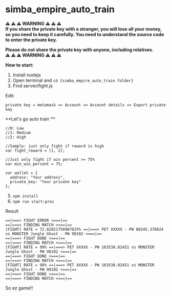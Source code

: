 # simba_empire_auto_train

**⚠️ ⚠️ ⚠️ WARNING ⚠️ ⚠️ ⚠️ <br/>
If you share the private key with a stranger, you will lose all your money, so you need to keep it carefully. You need to understand the source code to enter the private key. <br/>**

**Please do not share the private key with anyone, including relatives.<br/>
⚠️ ⚠️ ⚠️ WARNING ⚠️ ⚠️ ⚠️**

**How to start:**

1.  Install nodejs
2.  Open terminal and ```cd {simba_empire_auto_train folder}```
3.  Find server/fight.js

Edit:

```
private key = metamask => Account => Account details => Export private key
```

**Let's go auto train **
```
//0: Low
//1: Medium
//2: High

//Sample: just only fight if reward is high
var fight_reward = [1, 2]; 
```

```
//Just only fight if win percent >= 75%
var min_win_percent = 75;
```

```
var wallet = {
  address: "Your address",
  private_key: "Your private key"
};
```

5.  ```npm install```
6.  ```npm run start:proc```


Result
```
==|===> FIGHT ERROR <===|==
==|===> FINDING MATCH <===|==
[FIGHT] RATE = 72.02821756987625% ==|===> PET XXXXX - PW 80245.378824 vs MONSTER Jungle Ghost - PW 98102 <===|==
==|===> FIGHT DONE <===|==
==|===> FINDING MATCH <===|==
[FIGHT] RATE = 99% ==|===> PET XXXXX - PW 163538.02451 vs MONSTER Jungle Ghost - PW 98102 <===|==
==|===> FIGHT DONE <===|==
==|===> FINDING MATCH <===|==
[FIGHT] RATE = 99% ==|===> PET XXXXX - PW 163538.02451 vs MONSTER Jungle Ghost - PW 98102 <===|==
==|===> FIGHT DONE <===|==
==|===> FINDING MATCH <===|==
```

So ez game!!
